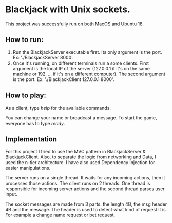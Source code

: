 # Blackjack with Unix sockets.

This project was successfully run on both MacOS and Ubuntu 18.

## How to run:
  1. Run the BlackjackServer executable first. Its only argument is the port. Ex: './BlackjackServer 8000'.
  2. Once it's running, on different terminals run a some clients. First argument is the local IP of the server (127.0.0.1 if it's on the same machine or 192. ... if it's on a different computer). The second argument is the port.
  Ex: './BlackjackClient 127.0.0.1 8000'.

## How to play:
  As a client, type *help* for the available commands.

  You can change your name or broadcast a message. To start the game, everyone has to type *ready*.

## Implementation
For this project I tried to use the MVC pattern in BlackjackServer & BlackjackClient. Also, to separate the logic from networking and Data, I used the n-tier architecture. I have also used Dependency Injection for easier manipulations.

The server runs on a single thread. It waits for any incoming actions, then it processes those actions. The client runs on 2 threads. One thread is responsible for incoming server actions and the second thread parses user input.

The socket messages are made from 3 parts: the length 4B, the msg header 4B and the message. The header is used to detect what kind of request it is. For example a change name request or bet request.
